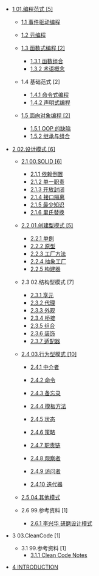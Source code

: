   - [1 01.编程范式 [5]](/01.编程范式/README.md)
    - [1.1 事件驱动编程](/01.编程范式/事件驱动编程/README.md)
      
    - [1.2 元编程](/01.编程范式/元编程/README.md)
      
    - [1.3 函数式编程 [2]](/01.编程范式/函数式编程/README.md)
      - [1.3.1 函数组合](/01.编程范式/函数式编程/函数组合.md)
      - [1.3.2 术语概念](/01.编程范式/函数式编程/术语概念.md)
    - 1.4 基础范式 [2]
      - [1.4.1 命令式编程](/01.编程范式/基础范式/命令式编程.md)
      - [1.4.2 声明式编程](/01.编程范式/基础范式/声明式编程.md)
    - [1.5 面向对象编程 [2]](/01.编程范式/面向对象编程/README.md)
      - [1.5.1 OOP 的缺陷](/01.编程范式/面向对象编程/OOP%20的缺陷.md)
      - [1.5.2 继承与组合](/01.编程范式/面向对象编程/继承与组合.md)
  - [2 02.设计模式 [6]](/02.设计模式/README.md)
    - [2.1 00.SOLID [6]](/02.设计模式/00.SOLID/README.md)
      - [2.1.1 依赖倒置](/02.设计模式/00.SOLID/依赖倒置.md)
      - [2.1.2 单一职责](/02.设计模式/00.SOLID/单一职责.md)
      - [2.1.3 开放封闭](/02.设计模式/00.SOLID/开放封闭.md)
      - [2.1.4 接口隔离](/02.设计模式/00.SOLID/接口隔离.md)
      - [2.1.5 最少知识](/02.设计模式/00.SOLID/最少知识.md)
      - [2.1.6 里氏替换](/02.设计模式/00.SOLID/里氏替换.md)
    - [2.2 01.创建型模式 [5]](/02.设计模式/01.创建型模式/README.md)
      - [2.2.1 单例](/02.设计模式/01.创建型模式/单例.md)
      - [2.2.2 原型](/02.设计模式/01.创建型模式/原型.md)
      - [2.2.3 工厂方法](/02.设计模式/01.创建型模式/工厂方法.md)
      - [2.2.4 抽象工厂](/02.设计模式/01.创建型模式/抽象工厂.md)
      - [2.2.5 构建器](/02.设计模式/01.创建型模式/构建器.md)
    - 2.3 02.结构型模式 [7]
      - [2.3.1 享元](/02.设计模式/02.结构型模式/享元.md)
      - [2.3.2 代理](/02.设计模式/02.结构型模式/代理.md)
      - [2.3.3 外观](/02.设计模式/02.结构型模式/外观.md)
      - [2.3.4 桥接](/02.设计模式/02.结构型模式/桥接.md)
      - [2.3.5 组合](/02.设计模式/02.结构型模式/组合.md)
      - [2.3.6 装饰](/02.设计模式/02.结构型模式/装饰.md)
      - [2.3.7 适配器](/02.设计模式/02.结构型模式/适配器.md)
    - [2.4 03.行为型模式 [10]](/02.设计模式/03.行为型模式/README.md)
      - [2.4.1 中介者](/02.设计模式/03.行为型模式/中介者.md)
      - [2.4.2 命令](/02.设计模式/03.行为型模式/命令.md)
      - [2.4.3 备忘录](/02.设计模式/03.行为型模式/备忘录.md)
      - [2.4.4 模板方法](/02.设计模式/03.行为型模式/模板方法.md)
      - [2.4.5 状态](/02.设计模式/03.行为型模式/状态.md)
      - [2.4.6 策略](/02.设计模式/03.行为型模式/策略.md)
      - [2.4.7 职责链](/02.设计模式/03.行为型模式/职责链.md)
      - [2.4.8 观察者](/02.设计模式/03.行为型模式/观察者.md)
      - [2.4.9 访问者](/02.设计模式/03.行为型模式/访问者/README.md)
        
      - [2.4.10 迭代器](/02.设计模式/03.行为型模式/迭代器.md)
    - [2.5 04.其他模式](/02.设计模式/04.其他模式/README.md)
      
    - 2.6 99.参考资料 [1]
      - [2.6.1 李兴华 研磨设计模式](/02.设计模式/99.参考资料/李兴华-研磨设计模式/README.md)
        
  - 3 03.CleanCode [1]
    - 3.1 99.参考资料 [1]
      - [3.1.1 Clean Code Notes](/03.CleanCode/99.参考资料/Clean%20Code%20Notes.md)
  - [4 INTRODUCTION](/INTRODUCTION.md)
